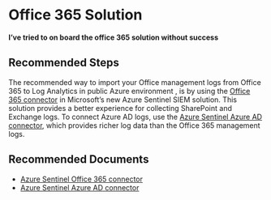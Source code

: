 
<properties
    pageTitle="Office 365 solution"
    description="Office 365 solution"
    service="microsoft.operationalinsights"
    resource="operationalinsightsaccounts"
    authors="morshabi"
	ms.author="moshabi"
    displayorder=""
    selfHelpType="generic"
    supportTopicIds="32612494"
    resourceTags=""
    productPesIds="15725"
    cloudEnvironments="public, Fairfax"
	articleId="fcfd10a1-34df-47aa-a9eb-989379a6bcdf"
	ownershipId="AzureMonitoring_LogAnalytics"
/>


# Office 365 Solution
**I’ve tried to on board the office 365 solution without success**

## **Recommended Steps**

The recommended way to import your Office management logs from Office 365 to Log Analytics in public Azure environment , is by using the [Office 365 connector](https://docs.microsoft.com/azure/sentinel/connect-office-365) in Microsoft’s new Azure Sentinel SIEM solution. This solution provides a better experience for collecting SharePoint and Exchange logs. To connect Azure AD logs, use the [Azure Sentinel Azure AD connector](https://docs.microsoft.com/azure/sentinel/connect-azure-active-directory), which provides richer log data than the Office 365 management logs. 

## **Recommended Documents**

* [Azure Sentinel Office 365 connector](https://docs.microsoft.com/azure/sentinel/connect-office-365)
* [Azure Sentinel Azure AD connector](https://docs.microsoft.com/azure/sentinel/connect-azure-active-directory) 